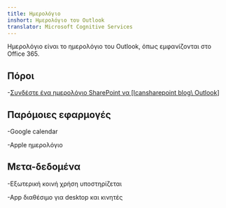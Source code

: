 ```yaml
---
title: Ημερολόγιο
inshort: Ημερολόγιο του Outlook
translator: Microsoft Cognitive Services
---
```


Ημερολόγιο είναι το ημερολόγιο του Outlook, όπως εμφανίζονται στο Office 365.

Πόροι
---------

-[Συνδέστε ένα ημερολόγιο SharePoint να
    \[Icansharepoint blog\ Outlook](http://icsh.pt/SPandOutlook)]

Παρόμοιες εφαρμογές
--------------------

-Google calendar

-Apple ημερολόγιο

Μετα-δεδομένα
--------

-Εξωτερική κοινή χρήση υποστηρίζεται

-App διαθέσιμο για desktop και κινητές


